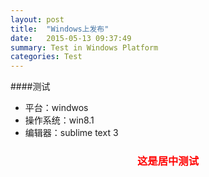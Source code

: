 ```yaml
---
layout: post
title:  "Windows上发布"
date:   2015-05-13 09:37:49
summary: Test in Windows Platform
categories: Test
---
```

####测试
- 平台：windwos
- 操作系统：win8.1
- 编辑器：sublime text 3


<h3 style="text-align:center;color:red;">这是居中测试</h3>

